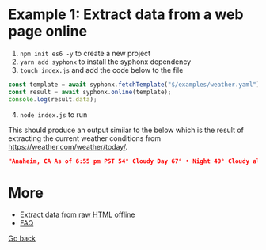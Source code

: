 # Example 1: Extract data from a web page online

1. `npm init es6 -y` to create a new project
2. `yarn add syphonx` to install the syphonx dependency
3. `touch index.js` and add the code below to the file
```js
const template = await syphonx.fetchTemplate("$/examples/weather.yaml");
const result = await syphonx.online(template);
console.log(result.data);
```
4. `node index.js` to run

This should produce an output similar to the below which is the result of extracting the current weather conditions from https://weather.com/weather/today/.

```json
"Anaheim, CA As of 6:55 pm PST 54° Cloudy Day 67° • Night 49° Cloudy alertLevel2 Gale Warning +6 More"
```

# More
* [Extract data from raw HTML offline](get-started-code-2.md)
* [FAQ](faq.md)

[Go back](../README.md)